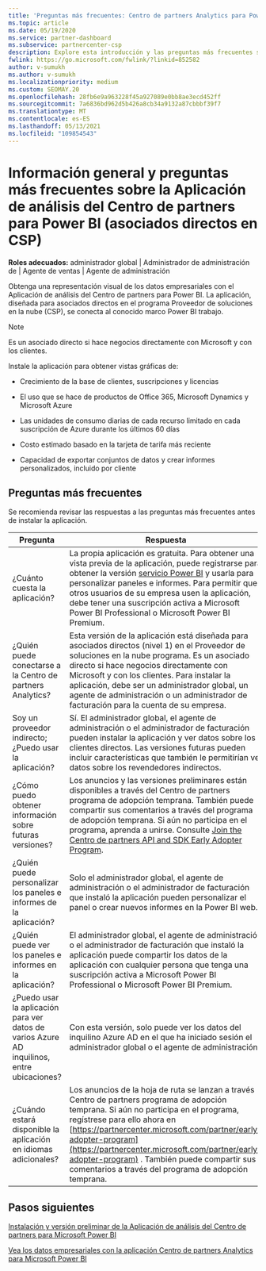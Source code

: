 ```yaml
---
title: 'Preguntas más frecuentes: Centro de partners Analytics para Power BI'
ms.topic: article
ms.date: 05/19/2020
ms.service: partner-dashboard
ms.subservice: partnercenter-csp
description: Explore esta introducción y las preguntas más frecuentes sobre el Aplicación de análisis del Centro de partners para Power BI.
fwlink: https://go.microsoft.com/fwlink/?linkid=852582
author: v-sumukh
ms.author: v-sumukh
ms.localizationpriority: medium
ms.custom: SEOMAY.20
ms.openlocfilehash: 28fb6e9a963228f45a927089e0bb8ae3ecd452ff
ms.sourcegitcommit: 7a6836bd962d5b426a8cb34a9132a87cbbbf39f7
ms.translationtype: MT
ms.contentlocale: es-ES
ms.lasthandoff: 05/13/2021
ms.locfileid: "109854543"
---
```

# <a name="overview-and-faqs-for-the-partner-center-analytics-app-for-power-bi-direct-partners-in-csp"></a>Información general y preguntas más frecuentes sobre la Aplicación de análisis del Centro de partners para Power BI (asociados directos en CSP)



**Roles adecuados:** administrador global | Administrador de administración de | Agente de ventas | Agente de administración

Obtenga una representación visual de los datos empresariales con el Aplicación de análisis del Centro de partners para Power BI. La aplicación, diseñada para asociados directos en el programa Proveedor de soluciones en la nube (CSP), se conecta al conocido marco Power BI trabajo.

> [!NOTE]  
> Es un asociado directo si hace negocios directamente con Microsoft y con los clientes.

Instale la aplicación para obtener vistas gráficas de:

- Crecimiento de la base de clientes, suscripciones y licencias

- El uso que se hace de productos de Office 365, Microsoft Dynamics y Microsoft Azure

- Las unidades de consumo diarias de cada recurso limitado en cada suscripción de Azure durante los últimos 60 días

- Costo estimado basado en la tarjeta de tarifa más reciente

- Capacidad de exportar conjuntos de datos y crear informes personalizados, incluido por cliente

## <a name="frequently-asked-questions"></a>Preguntas más frecuentes

Se recomienda revisar las respuestas a las preguntas más frecuentes antes de instalar la aplicación.

| **Pregunta** | **Respuesta** |
| --- | ---------- |
| ¿Cuánto cuesta la aplicación? | La propia aplicación es gratuita. Para obtener una vista previa de la aplicación, puede registrarse para obtener la versión [servicio Power BI](https://go.microsoft.com/fwlink/p/?linkid=845347) y usarla para personalizar paneles e informes. Para permitir que otros usuarios de su empresa usen la aplicación, debe tener una suscripción activa a Microsoft Power BI Professional o Microsoft Power BI Premium. |
| ¿Quién puede conectarse a la Centro de partners Analytics? | Esta versión de la aplicación está diseñada para asociados directos (nivel 1) en el Proveedor de soluciones en la nube programa. Es un asociado directo si hace negocios directamente con Microsoft y con los clientes. Para instalar la aplicación, debe ser un administrador global, un agente de administración o un administrador de facturación para la cuenta de su empresa. |
| Soy un proveedor indirecto; ¿Puedo usar la aplicación? | Sí. El administrador global, el agente de administración o el administrador de facturación pueden instalar la aplicación y ver datos sobre los clientes directos. Las versiones futuras pueden incluir características que también le permitirían ver datos sobre los revendedores indirectos. |
| ¿Cómo puedo obtener información sobre futuras versiones? | Los anuncios y las versiones preliminares están disponibles a través del Centro de partners programa de adopción temprana. También puede compartir sus comentarios a través del programa de adopción temprana. Si aún no participa en el programa, aprenda a unirse. Consulte [Join the Centro de partners API and SDK Early Adopter Program](/partner-center/develop/early-adopter-program).  |
| ¿Quién puede personalizar los paneles e informes de la aplicación? | Solo el administrador global, el agente de administración o el administrador de facturación que instaló la aplicación pueden personalizar el panel o crear nuevos informes en la Power BI web. |
| ¿Quién puede ver los paneles e informes en la aplicación? | El administrador global, el agente de administración o el administrador de facturación que instaló la aplicación puede compartir los datos de la aplicación con cualquier persona que tenga una suscripción activa a Microsoft Power BI Professional o Microsoft Power BI Premium. |
| ¿Puedo usar la aplicación para ver datos de varios Azure AD inquilinos, entre ubicaciones? | Con esta versión, solo puede ver los datos del inquilino Azure AD en el que ha iniciado sesión el administrador global o el agente de administración. | 
| ¿Cuándo estará disponible la aplicación en idiomas adicionales? | Los anuncios de la hoja de ruta se lanzan a través Centro de partners programa de adopción temprana. Si aún no participa en el programa, regístrese para ello ahora en [https://partnercenter.microsoft.com/partner/early-adopter-program](https://partnercenter.microsoft.com/partner/early-adopter-program) . También puede compartir sus comentarios a través del programa de adopción temprana. | 



## <a name="next-steps"></a>Pasos siguientes

[Instalación y versión preliminar de la Aplicación de análisis del Centro de partners para Microsoft Power BI](power-bi-app-for-direct-partners-install.md)

[Vea los datos empresariales con la aplicación Centro de partners Analytics para Microsoft Power BI](power-bi-app-for-direct-partners-use.md)